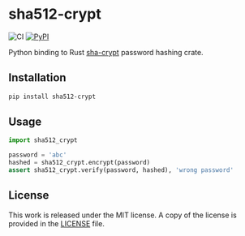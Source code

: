 # sha512-crypt

![CI](https://github.com/messense/sha512-crypt/workflows/CI/badge.svg)
[![PyPI](https://img.shields.io/pypi/v/sha512-crypt.svg)](https://pypi.org/project/sha512-crypt)

Python binding to Rust [sha-crypt](https://github.com/RustCrypto/password-hashes/tree/master/sha-crypt) password hashing crate.


## Installation

```bash
pip install sha512-crypt
```

## Usage

```python
import sha512_crypt

password = 'abc'
hashed = sha512_crypt.encrypt(password)
assert sha512_crypt.verify(password, hashed), 'wrong password'
```

## License

This work is released under the MIT license. A copy of the license is provided in the [LICENSE](./LICENSE) file.

